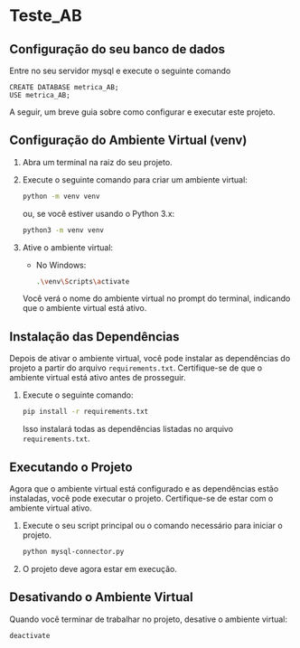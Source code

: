 # Teste_AB

## Configuração do seu banco de dados
Entre no seu servidor mysql e execute o  seguinte comando

```
CREATE DATABASE metrica_AB;
USE metrica_AB;
```

A seguir, um breve guia sobre como configurar e executar este projeto.

## Configuração do Ambiente Virtual (venv)

1. Abra um terminal na raiz do seu projeto.

2. Execute o seguinte comando para criar um ambiente virtual:

    ```bash
    python -m venv venv
    ```

    ou, se você estiver usando o Python 3.x:

    ```bash
    python3 -m venv venv
    ```

3. Ative o ambiente virtual:

    - No Windows:

        ```bash
        .\venv\Scripts\activate
        ```
    Você verá o nome do ambiente virtual no prompt do terminal, indicando que o ambiente virtual está ativo.

## Instalação das Dependências

Depois de ativar o ambiente virtual, você pode instalar as dependências do projeto a partir do arquivo `requirements.txt`. Certifique-se de que o ambiente virtual está ativo antes de prosseguir.

1. Execute o seguinte comando:

    ```bash
    pip install -r requirements.txt
    ```

    Isso instalará todas as dependências listadas no arquivo `requirements.txt`.

## Executando o Projeto

Agora que o ambiente virtual está configurado e as dependências estão instaladas, você pode executar o projeto. Certifique-se de estar com o ambiente virtual ativo.

1. Execute o seu script principal ou o comando necessário para iniciar o projeto.

    ```bash
    python mysql-connector.py
    ```
2. O projeto deve agora estar em execução.

## Desativando o Ambiente Virtual

Quando você terminar de trabalhar no projeto, desative o ambiente virtual:

```bash
deactivate
